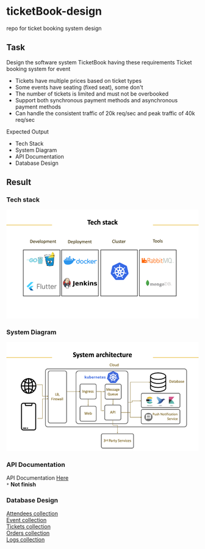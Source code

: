 # ticketBook-design

repo for ticket booking system design

## Task

Design the software system TicketBook having these requirements
Ticket booking system for event

* Tickets have multiple prices based on ticket types
* Some events have seating (fixed seat), some don't
* The number of tickets is limited and must not be overbooked  
* Support both synchronous payment methods and asynchronous payment methods  
* Can handle the consistent traffic of 20k req/sec and peak traffic of 40k req/sec

Expected Output

* Tech Stack
* System Diagram
* API Documentation
* Database Design

## Result

### Tech stack

![alt text](https://raw.githubusercontent.com/ballpor98/ticketBook-design/cb8706b8611b2c2985498c7e0d87b273f3ab4ced/assets/tech_stack.jpeg "tech stack")

### System Diagram

![alt text](https://raw.githubusercontent.com/ballpor98/ticketBook-design/cb8706b8611b2c2985498c7e0d87b273f3ab4ced/assets/system_architecture.jpeg "tech stack")

### API Documentation

API Documentation [Here](https://htmlpreview.github.io/?https://github.com/ballpor98/ticketBook-design/blob/main/docs/api/api_spec.html)  
 `*` **Not finish**

### Database Design

[Attendees collection](./docs/db/attendees.md)  
[Event collection](./docs/db/event.md)  
[Tickets collection](./docs/db/tickets.md)  
[Orders collection](./docs/db/orders.md)  
[Logs collection](./docs/db/logs.md)  
